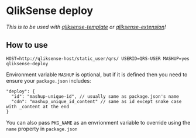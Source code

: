# QlikSense deploy

*This is to be used with [qliksense-template](https://github.com/ahmednuaman/qliksense-template) or [qliksense-extension](https://github.com/ahmednuaman/qliksense-extension)!*

## How to use
`HOST=http://qliksense-host/static_user/qrs/ USERID=QRS-USER MASHUP=yes qliksense-deploy`

Environment variable `MASHUP` is optional, but if it is defined then you need to ensure your `package.json` includes:

```
"deploy": {
  "id": "mashup-unique-id", // usually same as package.json's name
  "cdn": "mashup_unique_id_content" // same as id except snake case with _content at the end
}
```

You can also pass `PKG_NAME` as an envrionment variable to override using the `name` property in `package.json`

